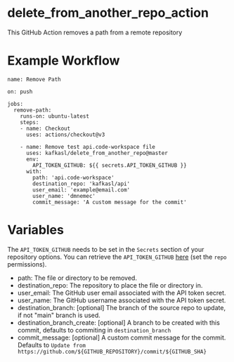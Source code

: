 # delete_from_another_repo_action
This GitHub Action removes a path from a remote repository

# Example Workflow
    name: Remove Path

    on: push

    jobs:
      remove-path:
        runs-on: ubuntu-latest
        steps:
        - name: Checkout
          uses: actions/checkout@v3

        - name: Remove test api.code-workspace file
          uses: kafkasl/delete_from_another_repo@master
          env:
            API_TOKEN_GITHUB: ${{ secrets.API_TOKEN_GITHUB }}
          with:
            path: 'api.code-workspace'
            destination_repo: 'kafkasl/api'
            user_email: 'example@email.com'
            user_name: 'dmnemec'
            commit_message: 'A custom message for the commit'

# Variables

The `API_TOKEN_GITHUB` needs to be set in the `Secrets` section of your repository options. You can retrieve the `API_TOKEN_GITHUB` [here](https://github.com/settings/tokens) (set the `repo` permissions).

* path: The file or directory to be removed.
* destination_repo: The repository to place the file or directory in.
* user_email: The GitHub user email associated with the API token secret.
* user_name: The GitHub username associated with the API token secret.
* destination_branch: [optional] The branch of the source repo to update, if not "main" branch is used.
* destination_branch_create: [optional] A branch to be created with this commit, defaults to commiting in `destination_branch`
* commit_message: [optional] A custom commit message for the commit. Defaults to `Update from https://github.com/${GITHUB_REPOSITORY}/commit/${GITHUB_SHA}`